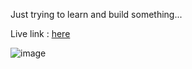 Just trying to learn and build something...

Live link : [here]

[here]: <https://portfolio2331.netlify.app/>

![image](https://github.com/pratyush2331/portfolio-2/assets/72189926/3c48313c-065c-4a3d-8548-f0f2f306560d)

